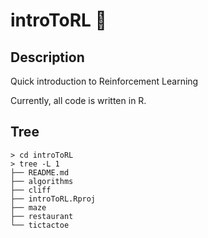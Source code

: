 # introToRL 🤖

## Description 

Quick introduction to Reinforcement Learning

Currently, all code is written in R.

## Tree
```
> cd introToRL
> tree -L 1
├── README.md
├── algorithms
├── cliff
├── introToRL.Rproj
├── maze
├── restaurant
└── tictactoe
```

